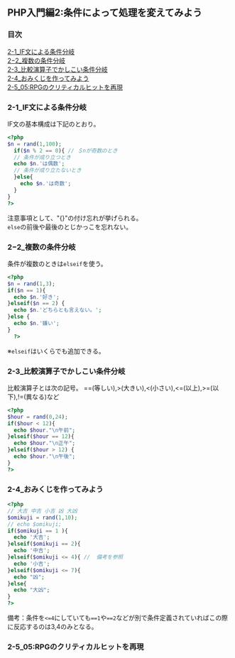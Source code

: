 ## PHP入門編2:条件によって処理を変えてみよう
### 目次
[2-1_IF文による条件分岐](#2-1_IF文による条件分岐)</br>
[2−2_複数の条件分岐](#2−2_複数の条件分岐)</br>
[2-3_比較演算子でかしこい条件分岐](#2-3_比較演算子でかしこい条件分岐)</br>
[2-4_おみくじを作ってみよう](#2-4_おみくじを作ってみよう)</br>
[2-5_05:RPGのクリティカルヒットを再現](#2-5_05:RPGのクリティカルヒットを再現)</br>


### 2-1_IF文による条件分岐
IF文の基本構成は下記のとおり。
```php
<?php
$n = rand(1,100);
  if($n % 2 == 0){ // ＄nが奇数のとき
  // 条件が成り立つとき
  echo $n.'は偶数';
  // 条件が成り立たないとき
  }else{  
    echo $n.'は奇数';
  }
}
?>
```
注意事項として、"{}"の付け忘れが挙げられる。</br>
`else`の前後や最後のとじかっこを忘れない。</br>

### 2−2_複数の条件分岐
条件が複数のときは`elseif`を使う。
```php
<?php
$n = rand(1,3);
if($n == 1){
  echo $n.'好き';
}elseif($n == 2) {
  echo $n.'どちらとも言えない。';
}else {
  echo $n.'嫌い';
}
  ?>
```
※`elseif`はいくらでも追加できる。</br>

### 2-3_比較演算子でかしこい条件分岐
比較演算子とは次の記号。
==(等しい),>(大きい),<(小さい),<=(以上),>=(以下),!=(異なる)など
```php
<?php
$hour = rand(0,24);
if($hour < 12){
  echo $hour."\n午前";
}elseif($hour == 12){
  echo $hour."\n正午";
}elseif($hour > 12) {
  echo $hour."\n午後";
}
?>
```
### 2-4_おみくじを作ってみよう
```php
<?php
// 大吉 中吉 小吉 凶 大凶
$omikuji = rand(1,10);
// echo $omikuji;
if($omikuji == 1 ){
  echo '大吉';
}elseif($omikuji == 2){
  echo '中吉';
}elseif($omikuji <= 4){ //  備考を参照
  echo '小吉'; 
}elseif($omikuji <= 7){
  echo "凶";
}else{
  echo "大凶";
}
?>
```
備考：条件を`<=4`にしていても`==1`や`==2`などが別で条件定義されていればこの際に反応するのは3,4のみとなる。</br>

### 2-5_05:RPGのクリティカルヒットを再現
